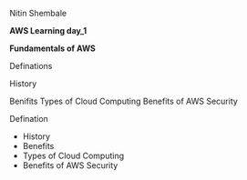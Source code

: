 Nitin Shembale 

**AWS Learning day_1**

__Fundamentals of AWS__

Definations

History

Benifits
Types of Cloud Computing
Benefits of AWS Security

Defination
- History
- Benefits
- Types of Cloud Computing
- Benefits of AWS Security
